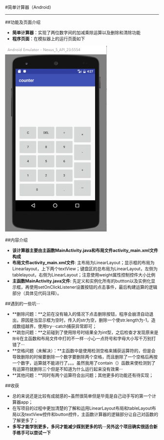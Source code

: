 #简单计算器（Android）<br>

***

##功能及页面介绍
* **简单计算器**：实现了两位数字间的加减乘除运算以及删除和清除功能<br>
* **程序页面**：在模拟器上的运行页面如下<br>


 
 ![](/imgs/wanjian_Work1_Counter.png)<br>



##内容介绍<br>
* **该计算器主要由主函数MainActivity.java和布局文件activity_main.xml文件构成**<br>
* **布局文件activity_main.xml文件**:  主布局为LinearLayout；显示框的布局为Linearlayout，上下两个textView；键盘区的总布局为LinearLayout，左侧为tablelayout，右侧为LinearLayout；注意使用weight属性控制控件大小比例<br>
* **主函数MainActivity.java文件**: 先定义和实例化所有的buttton以及实例化显示框，再使用setOnClickListener设置按钮的点击事件，最后构建运算的逻辑部分（具体见代码注释）。

##遇到的一些坑···
* **删除问题：**之前在没有输入的情况下点击删除按钮，程序会崩溃自动退出，原因是当显示框为空时，传入的str为空，删除一个使str.length为-1，造成数组越界，使用try···catch捕获异常即可；
* **疏忽问题：**之前碰到了使用除号时结果全为int型，之后检查才发现原来是`除号`在主函数和布局文件中打的不一样···小心一点符号和字母大小写千万别打错了···
* **空格问题（未解决）：**主函数中是使用检测空格来捕获运算符的，但是会导致删除的时候要删除一个数字要删除两个空格，而且删除了一个空格后再按一个数字，运算就不能进行了。。。虽然我用了contain（）函数来使检测到了有运算符就删除三个但是不知道为什么运行起来没有效果···
* **其他问题：**同时有两个运算符会出问题；其他更多的功能还有待实现；

##收获
* 总的来说还是比较有成就感的~虽然很简单但是毕竟是自己动手写的第一个计算器app；
* 在写项目的过程中更加清楚的了解和运用LinearLayout布局和tableLayout布局以及textView控件和button控件，主函数计算器的逻辑部分让自己对函数的了解更多了；
* **多写才能学到更多，多问才能减少踩到更多的坑···另外这个项目确实很适合新手练手可以尝试一下**
